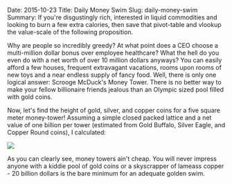 Date: 2015-10-23
Title: Daily Money Swim
Slug: daily-money-swim
Summary: If you're disgustingly rich, interested in liquid commodities and looking to burn a few extra calories, then save that pivot-table and vlookup the value-scale of the following proposition.  

Why are people so incredibly greedy? At what point does a CEO choose a multi-million dollar bonus over employee 
healthcare?  What the hell do you even do with a net worth of over 10 million dollars anyways?  You can easily afford a few 
houses, frequent extravagant vacations, rooms upon rooms of new toys and a near endless supply of fancy food. 
Well, there is only one logical answer: Scrooge McDuck's Money Tower. There is no better way to make your fellow 
billionaire friends jealous than an Olympic sized pool filled with gold coins.  

Now, let's find the height of gold, silver, and copper coins for a five square meter money-tower! Assuming a simple closed packed 
lattice and a net value of one billion per tower (estimated from Gold Buffalo, Silver Eagle, and Copper Round coins), I calculated:

<img src="/assets/2015/daily-money-swim/daily-money-swim.png" style='margin-top:10px;display:block;margin:auto;max-height:500px'>

As you can clearly see, money towers ain't cheap. You will never impress anyone with a kiddie pool of gold coins 
or a skyscrapper of lameass copper - 20 billion dollars is the bare minimum for an adequate golden swim.   